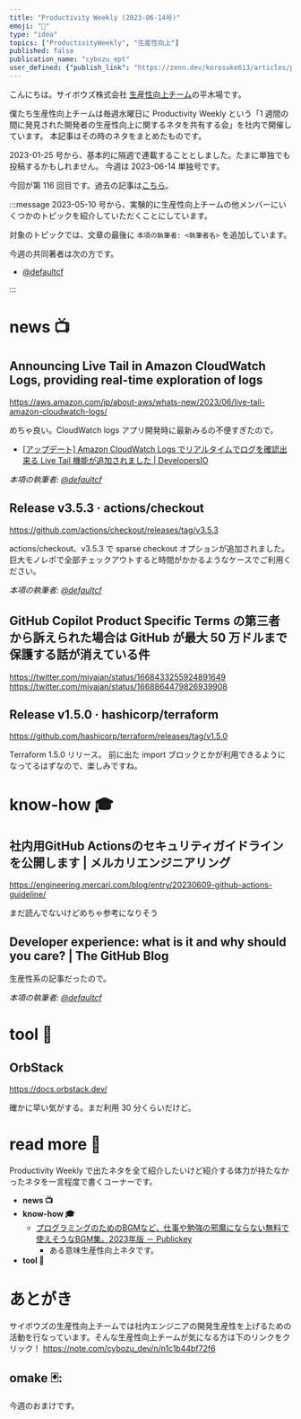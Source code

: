 ```yaml
---
title: "Productivity Weekly (2023-06-14号)"
emoji: "🧁"
type: "idea"
topics: ["ProductivityWeekly", "生産性向上"]
published: false
publication_name: "cybozu_ept"
user_defined: {"publish_link": "https://zenn.dev/korosuke613/articles/productivity-weekly-20230614"}
---
```


こんにちは。サイボウズ株式会社 [生産性向上チーム](https://note.com/cybozu_dev/n/n1c1b44bf72f6)の平木場です。

僕たち生産性向上チームは毎週水曜日に Productivity Weekly という「1 週間の間に発見された開発者の生産性向上に関するネタを共有する会」を社内で開催しています。
本記事はその時のネタをまとめたものです。


2023-01-25 号から、基本的に隔週で連載することとしました。たまに単独でも投稿するかもしれません。
今週は 2023-06-14 単独号です。

今回が第 116 回目です。過去の記事は[こちら](https://zenn.dev/topics/productivityweekly?order=latest)。

:::message
2023-05-10 号から、実験的に生産性向上チームの他メンバーにいくつかのトピックを紹介していただくことにしています。

対象のトピックでは、文章の最後に `本項の執筆者: <執筆者名>` を追加しています。

今週の共同著者は次の方です。
- [@defaultcf](https://zenn.dev/defaultcf)

:::

# news 📺

## Announcing Live Tail in Amazon CloudWatch Logs, providing real-time exploration of logs
https://aws.amazon.com/jp/about-aws/whats-new/2023/06/live-tail-amazon-cloudwatch-logs/

めちゃ良い。CloudWatch logs アプリ開発時に最新みるの不便すぎたので。

- [[アップデート] Amazon CloudWatch Logs でリアルタイムでログを確認出来る Live Tail 機能が追加されました | DevelopersIO](https://dev.classmethod.jp/articles/live-tail-amazon-cloudwatch-logs/)

*本項の執筆者: [@defaultcf](https://zenn.dev/defaultcf)*

## Release v3.5.3 · actions/checkout
https://github.com/actions/checkout/releases/tag/v3.5.3

actions/checkout、v3.5.3 で sparse checkout オプションが追加されました。
巨大モノレポで全部チェックアウトすると時間がかかるようなケースでご利用ください。

*本項の執筆者: [@defaultcf](https://zenn.dev/defaultcf)*

## GitHub Copilot Product Specific Terms の第三者から訴えられた場合は GitHub が最大 50 万ドルまで保護する話が消えている件
https://twitter.com/miyajan/status/1668433255924891649
https://twitter.com/miyajan/status/1668864479826939908

## Release v1.5.0 · hashicorp/terraform
https://github.com/hashicorp/terraform/releases/tag/v1.5.0

Terraform 1.5.0 リリース。
前に出た import ブロックとかが利用できるようになってるはずなので、楽しみですね。

# know-how 🎓

## 社内用GitHub Actionsのセキュリティガイドラインを公開します | メルカリエンジニアリング
https://engineering.mercari.com/blog/entry/20230609-github-actions-guideline/

まだ読んでないけどめちゃ参考になりそう

## Developer experience: what is it and why should you care? | The GitHub Blog
生産性系の記事だったので。

*本項の執筆者: [@defaultcf](https://zenn.dev/defaultcf)*

# tool 🔨

## OrbStack
https://docs.orbstack.dev/

確かに早い気がする。まだ利用 30 分くらいだけど。

# read more 🍘
Productivity Weekly で出たネタを全て紹介したいけど紹介する体力が持たなかったネタを一言程度で書くコーナーです。

- **news 📺**
- **know-how 🎓**
  - [プログラミングのためのBGMなど、仕事や勉強の邪魔にならない無料で使えそうなBGM集。2023年版 － Publickey](https://www.publickey1.jp/blog/23/bgmbgm2023.html)
    - ある意味生産性向上ネタです。
- **tool 🔨**

# あとがき


サイボウズの生産性向上チームでは社内エンジニアの開発生産性を上げるための活動を行なっています。そんな生産性向上チームが気になる方は下のリンクをクリック！
https://note.com/cybozu_dev/n/n1c1b44bf72f6

<!-- :::message すみません、今週もおまけはお休みです...:::-->

## omake 🃏: 
今週のおまけです。
